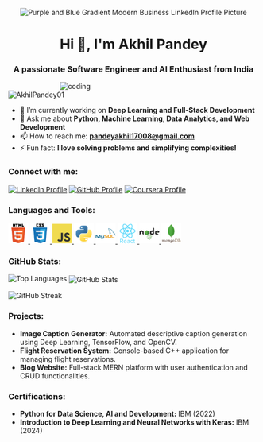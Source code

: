 <p align="center">
  <img src="https://github.com/user-attachments/assets/894a438e-9e58-4a8a-a16c-778cfe9cb9ec" alt="Purple and Blue Gradient Modern Business LinkedIn Profile Picture" />
</p>


<h1 align="center">Hi 👋, I'm Akhil Pandey</h1>
<h3 align="center">A passionate Software Engineer and AI Enthusiast from India</h3>

<img align="right" alt="coding" width="400" src="https://user-images.githubusercontent.com/55389276/140866485-8fb1c876-9a8f-4d6a-98dc-08c4981eaf70.gif">

<p align="left"> <img src="https://komarev.com/ghpvc/?username=AkhilPandey01&label=Profile%20views&color=0e75b6&style=flat" alt="AkhilPandey01" /> </p>

- 🌱 I’m currently working on **Deep Learning and Full-Stack Development**  
- 💬 Ask me about **Python, Machine Learning, Data Analytics, and Web Development**  
- 📫 How to reach me: **pandeyakhil17008@gmail.com**  
- ⚡ Fun fact: **I love solving problems and simplifying complexities!**  

<h3 align="left">Connect with me:</h3>
<p align="left">
<a href="https://www.linkedin.com/in/akhil-pandey-0067721b5" target="blank"><img align="center" src="https://raw.githubusercontent.com/rahuldkjain/github-profile-readme-generator/master/src/images/icons/Social/linked-in-alt.svg" alt="LinkedIn Profile" height="30" width="40" /></a>
<a href="https://github.com/AkhilPandey01" target="blank"><img align="center" src="https://raw.githubusercontent.com/rahuldkjain/github-profile-readme-generator/master/src/images/icons/Social/github.svg" alt="GitHub Profile" height="30" width="40" /></a>
<a href="https://www.coursera.org/account/accomplishments/verify/P9T43SGL2WHH" target="blank"><img align="center" src="https://cdn.jsdelivr.net/npm/simple-icons@3.1.0/icons/coursera.svg" alt="Coursera Profile" height="30" width="40" /></a>
</p>

<h3 align="left">Languages and Tools:</h3>
<p align="left">
<a href="https://www.w3.org/html/" target="_blank" rel="noreferrer"> <img src="https://raw.githubusercontent.com/devicons/devicon/master/icons/html5/html5-original-wordmark.svg" alt="HTML5" width="40" height="40"/> </a>
<a href="https://www.w3schools.com/css/" target="_blank" rel="noreferrer"> <img src="https://raw.githubusercontent.com/devicons/devicon/master/icons/css3/css3-original-wordmark.svg" alt="CSS3" width="40" height="40"/> </a>
<a href="https://developer.mozilla.org/en-US/docs/Web/JavaScript" target="_blank" rel="noreferrer"> <img src="https://raw.githubusercontent.com/devicons/devicon/master/icons/javascript/javascript-original.svg" alt="JavaScript" width="40" height="40"/> </a>
<a href="https://www.python.org" target="_blank" rel="noreferrer"> <img src="https://raw.githubusercontent.com/devicons/devicon/master/icons/python/python-original.svg" alt="Python" width="40" height="40"/> </a>
<a href="https://www.mysql.com/" target="_blank" rel="noreferrer"> <img src="https://raw.githubusercontent.com/devicons/devicon/master/icons/mysql/mysql-original-wordmark.svg" alt="MySQL" width="40" height="40"/> </a>
<a href="https://reactjs.org/" target="_blank" rel="noreferrer"> <img src="https://raw.githubusercontent.com/devicons/devicon/master/icons/react/react-original-wordmark.svg" alt="React" width="40" height="40"/> </a>
<a href="https://nodejs.org/" target="_blank" rel="noreferrer"> <img src="https://raw.githubusercontent.com/devicons/devicon/master/icons/nodejs/nodejs-original-wordmark.svg" alt="Node.js" width="40" height="40"/> </a>
<a href="https://www.mongodb.com/" target="_blank" rel="noreferrer"> <img src="https://raw.githubusercontent.com/devicons/devicon/master/icons/mongodb/mongodb-original-wordmark.svg" alt="MongoDB" width="40" height="40"/> </a>
</p>

<h3 align="left">GitHub Stats:</h3>
<p><img align="left" src="https://github-readme-stats.vercel.app/api/top-langs?username=AkhilPandey01&show_icons=true&locale=en&layout=compact" alt="Top Languages" /></p>
<p>&nbsp;<img align="center" src="https://github-readme-stats.vercel.app/api?username=AkhilPandey01&show_icons=true&locale=en" alt="GitHub Stats" /></p>
<p><img align="center" src="https://github-readme-streak-stats.herokuapp.com/?user=AkhilPandey01&" alt="GitHub Streak" /></p>

<h3 align="left">Projects:</h3>
<ul>
  <li><b>Image Caption Generator:</b> Automated descriptive caption generation using Deep Learning, TensorFlow, and OpenCV.</li>
  <li><b>Flight Reservation System:</b> Console-based C++ application for managing flight reservations.</li>
  <li><b>Blog Website:</b> Full-stack MERN platform with user authentication and CRUD functionalities.</li>
</ul>

<h3 align="left">Certifications:</h3>
<ul>
  <li><b>Python for Data Science, AI and Development:</b> IBM (2022)</li>
  <li><b>Introduction to Deep Learning and Neural Networks with Keras:</b> IBM (2024)</li>
</ul>

